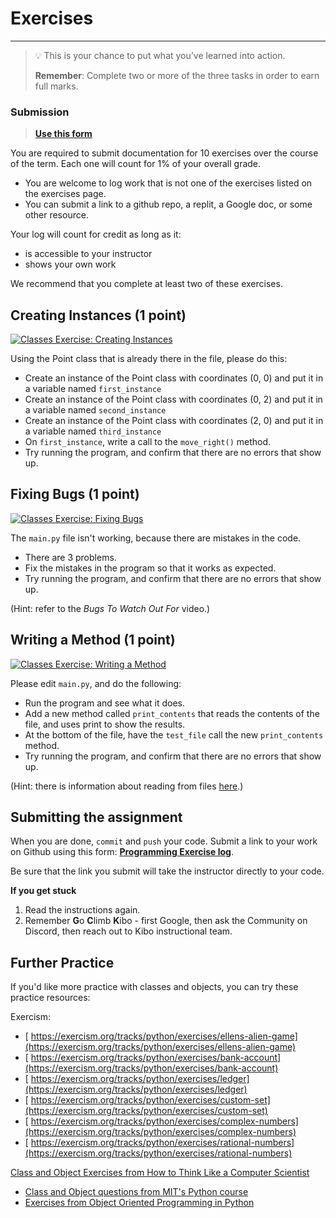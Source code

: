 # Exercises

---

> 💡 This is your chance to put what you’ve learned into action.
>
> **Remember**: Complete two or more of the three tasks in order to earn full marks.

### Submission

> **[Use this form](https://forms.gle/UbWLpo86JsWxrpNe9)**

You are required to submit documentation for 10 exercises over the
course of the term. Each one will count for 1%
of your overall grade.

* You are welcome to log work that is not one of the exercises listed on the 
exercises page.
* You can submit a link to a github repo, a replit, a Google doc, or some other 
resource.

Your log will count for credit as long as it:
- is accessible to your instructor
- shows your own work


We recommend that you complete at least two of these exercises.


## Creating Instances (1 point)

<a href="https://classroom.github.com/a/Zors5n83" target="_blank"><img src="https://img.shields.io/static/v1?label=Open%20Project&message=Classes%20Exercise:%20Creating%20Instances&color=blue" alt="Classes Exercise: Creating Instances" /></a>
<!-- https://github.com/kibo-programming-2-jan-23/classes-exercise-creating-instances -->

Using the Point class that is already there in the file, please do this:
* Create an instance of the Point class with coordinates (0, 0) and put it in a variable named `first_instance`
* Create an instance of the Point class with coordinates (0, 2) and put it in a variable named `second_instance`
* Create an instance of the Point class with coordinates (2, 0) and put it in a variable named `third_instance`
* On `first_instance`, write a call to the `move_right()` method.
* Try running the program, and confirm that there are no errors that show up.

## Fixing Bugs (1 point)

<a href="https://classroom.github.com/a/NxxxDvIJ" target="_blank"><img src="https://img.shields.io/static/v1?label=Open%20Project&message=Classes%20Exercise:%20Fixing%20Bugs&color=blue" alt="Classes Exercise: Fixing Bugs" /></a>
<!-- https://github.com/kibo-programming-2-jan-23/classes-exercise-fixing-bugs
 -->
 
The `main.py` file isn't working, because there are mistakes in the code.

* There are 3 problems.
* Fix the mistakes in the program so that it works as expected.
* Try running the program, and confirm that there are no errors that show up.

(Hint: refer to the *Bugs To Watch Out For* video.)

## Writing a Method (1 point)

<a href="https://classroom.github.com/a/Arc0Vkqh" target="_blank"><img src="https://img.shields.io/static/v1?label=Open%20Project&message=Classes%20Exercise:%20Writing%20a%20Method&color=blue" alt="Classes Exercise: Writing a Method" /></a>
<!-- https://github.com/kibo-programming-2-jan-23/classes-exercise-writing-a-method -->

Please edit `main.py`, and do the following:

* Run the program and see what it does.
* Add a new method called `print_contents` that reads the contents of the file, and uses print to show the results.
* At the bottom of the file, have the `test_file` call the new `print_contents` method.
* Try running the program, and confirm that there are no errors that show up.

(Hint: there is information about reading from files [here](https://programming-1.vercel.app/lessons/files/basic_file_operations.html).)


## Submitting the assignment

When you are done, `commit` and `push` your code. Submit a link to your work on
Github using this form: **[Programming Exercise log](https://forms.gle/UbWLpo86JsWxrpNe9)**.

Be sure that the link you submit will take the instructor directly to your code.

<aside>

**If you get stuck**
1. Read the instructions again.
2. Remember **G**o **C**limb **K**ibo - first Google, then ask the Community on Discord, then reach out to Kibo instructional team.

</aside>

## Further Practice

If you'd like more practice with classes and objects, you can try these practice
resources:

Exercism:
* [ https://exercism.org/tracks/python/exercises/ellens-alien-game](https://exercism.org/tracks/python/exercises/ellens-alien-game)
* [ https://exercism.org/tracks/python/exercises/bank-account](https://exercism.org/tracks/python/exercises/bank-account)
* [ https://exercism.org/tracks/python/exercises/ledger](https://exercism.org/tracks/python/exercises/ledger)
* [ https://exercism.org/tracks/python/exercises/custom-set](https://exercism.org/tracks/python/exercises/custom-set)
* [ https://exercism.org/tracks/python/exercises/complex-numbers](https://exercism.org/tracks/python/exercises/complex-numbers)
* [ https://exercism.org/tracks/python/exercises/rational-numbers](https://exercism.org/tracks/python/exercises/rational-numbers)

[Class and Object Exercises from How to Think Like a Computer
    Scientist](https://runestone.academy/ns/books/published/httlacs/classes-basics_exercises.html?mode=browsing)
* [Class and Object questions from MIT's Python course](https://web.mit.edu/6.s189/www/handouts/hw4/homework_4.pdf)
* [Exercises from Object Oriented Programming in Python](https://python-textbok.readthedocs.io/en/1.0/Classes.html)

